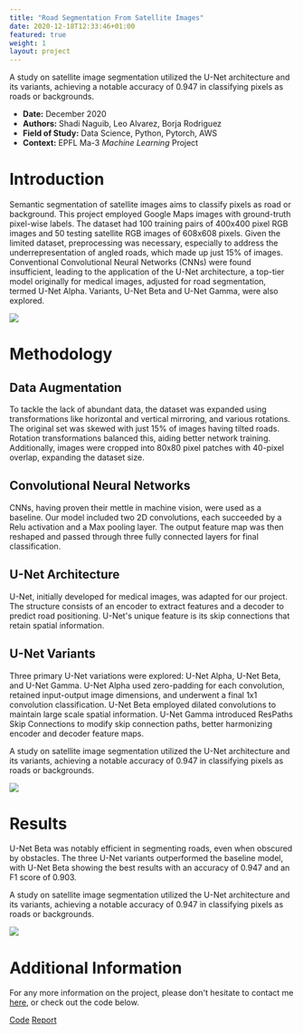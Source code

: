 ```yaml
---
title: "Road Segmentation From Satellite Images"
date: 2020-12-18T12:33:46+01:00
featured: true
weight: 1
layout: project
---
```


A study on satellite image segmentation utilized the U-Net architecture and its variants, achieving a notable accuracy of 0.947 in classifying pixels as roads or backgrounds.

* **Date:** December 2020
* **Authors:** Shadi Naguib, Leo Alvarez, Borja Rodriguez
* **Field of Study:** Data Science, Python, Pytorch, AWS
* **Context:** EPFL Ma-3 *Machine Learning* Project

# Introduction 

Semantic segmentation of satellite images aims to classify pixels as road or background. This project employed Google Maps images with ground-truth pixel-wise labels. The dataset had 100 training pairs of 400x400 pixel RGB images and 50 testing satellite RGB images of 608x608 pixels. Given the limited dataset, preprocessing was necessary, especially to address the underrepresentation of angled roads, which made up just 15% of images. Conventional Convolutional Neural Networks (CNNs) were found insufficient, leading to the application of the U-Net architecture, a top-tier model originally for medical images, adjusted for road segmentation, termed U-Net Alpha. Variants, U-Net Beta and U-Net Gamma, were also explored.

<div class="web-image-md">
    <img src="../../images/project-images/road_segmentation/example.png">
</div>

# Methodology

## Data Augmentation
To tackle the lack of abundant data, the dataset was expanded using transformations like horizontal and vertical mirroring, and various rotations. The original set was skewed with just 15% of images having tilted roads. Rotation transformations balanced this, aiding better network training. Additionally, images were cropped into 80x80 pixel patches with 40-pixel overlap, expanding the dataset size.

## Convolutional Neural Networks
CNNs, having proven their mettle in machine vision, were used as a baseline. Our model included two 2D convolutions, each succeeded by a Relu activation and a Max pooling layer. The output feature map was then reshaped and passed through three fully connected layers for final classification.

## U-Net Architecture
U-Net, initially developed for medical images, was adapted for our project. The structure consists of an encoder to extract features and a decoder to predict road positioning. U-Net's unique feature is its skip connections that retain spatial information.

## U-Net Variants
Three primary U-Net variations were explored: U-Net Alpha, U-Net Beta, and U-Net Gamma. U-Net Alpha used zero-padding for each convolution, retained input-output image dimensions, and underwent a final 1x1 convolution classification. U-Net Beta employed dilated convolutions to maintain large scale spatial information. U-Net Gamma introduced ResPaths Skip Connections to modify skip connection paths, better harmonizing encoder and decoder feature maps.

A study on satellite image segmentation utilized the U-Net architecture and its variants, achieving a notable accuracy of 0.947 in classifying pixels as roads or backgrounds.

<div class="web-image-lg">
    <img src="../../images/project-images/road_segmentation/architecture.png">
</div>

# Results
U-Net Beta was notably efficient in segmenting roads, even when obscured by obstacles. The three U-Net variants outperformed the baseline model, with U-Net Beta showing the best results with an accuracy of 0.947 and an F1 score of 0.903.

A study on satellite image segmentation utilized the U-Net architecture and its variants, achieving a notable accuracy of 0.947 in classifying pixels as roads or backgrounds.

<div class="web-image-md">
    <img src="../../images/project-images/road_segmentation/results.png">
</div>

# Additional Information

For any more information on the project, please don't hesitate to contact me <a href="/contact">here</a>, or check out the code below.

<div class="row justify-content-center">
  <div class="col-auto">
    <a class="button_link" href="https://github.com/shadinaguib/ML_Road-Segmentation" target="_blank">Code</a>
    <a class="button_link" href="https://github.com/shadinaguib/ML_Road-Segmentation/blob/master/report/Projet_2_ML.pdf" target="_blank">Report</a>
  </div>
</div>
